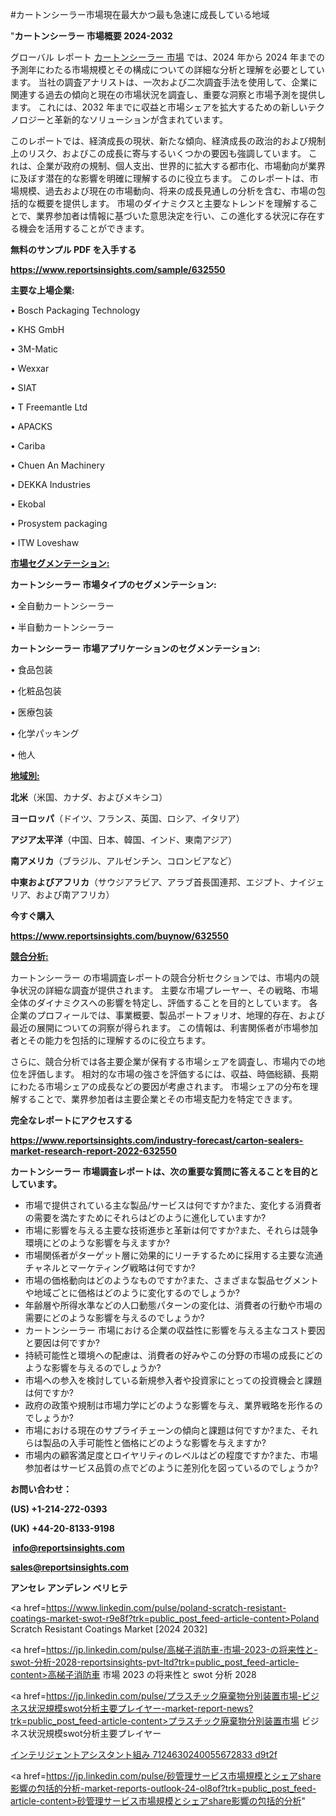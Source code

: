#カートンシーラー市場現在最大かつ最も急速に成長している地域

"<strong>カートンシーラー 市場概要 2024-2032</strong>

グローバル レポート <a href=https://www.reportsinsights.com/sample/632550>カートンシーラー 市場</a> では、2024 年から 2024 年までの予測年にわたる市場規模とその構成についての詳細な分析と理解を必要としています。 当社の調査アナリストは、一次および二次調査手法を使用して、企業に関連する過去の傾向と現在の市場状況を調査し、重要な洞察と市場予測を提供します。 これには、2032 年までに収益と市場シェアを拡大​​するための新しいテクノロジーと革新的なソリューションが含まれています。

このレポートでは、経済成長の現状、新たな傾向、経済成長の政治的および規制上のリスク、およびこの成長に寄与するいくつかの要因も強調しています。 これは、企業が政府の規制、個人支出、世界的に拡大する都市化、市場動向が業界に及ぼす潜在的な影響を明確に理解するのに役立ちます。 このレポートは、市場規模、過去および現在の市場動向、将来の成長見通しの分析を含む、市場の包括的な概要を提供します。 市場のダイナミクスと主要なトレンドを理解することで、業界参加者は情報に基づいた意思決定を行い、この進化する状況に存在する機会を活用することができます。

<strong><b>無料のサンプル PDF を入手する</b></strong>

<a href=https://www.reportsinsights.com/sample/632550><strong><u>https://www.reportsinsights.com/sample/632550</u></strong></a>

<strong>主要な上場企業:</strong>

• Bosch Packaging Technology

• KHS GmbH

• 3M-Matic

• Wexxar

• SIAT

• T Freemantle Ltd

• APACKS

• Cariba

• Chuen An Machinery

• DEKKA Industries

• Ekobal

• Prosystem packaging

• ITW Loveshaw

<strong><u>市場セグメンテーション</u></strong><strong><u>:</u></strong>

<strong>カートンシーラー 市場タイプのセグメンテーション:</strong>

• 全自動カートンシーラー

• 半自動カートンシーラー

<strong>カートンシーラー 市場アプリケーションのセグメンテーション:</strong>

• 食品包装

• 化粧品包装

• 医療包装

• 化学パッキング

• 他人

<strong><u>地域別</u></strong><strong><u>:</u></strong>

<strong>北米</strong>（米国、カナダ、およびメキシコ）

<strong>ヨーロッパ</strong>（ドイツ、フランス、英国、ロシア、イタリア）

<strong>アジア太平洋</strong>（中国、日本、韓国、インド、東南アジア）

<strong>南アメリカ</strong>（ブラジル、アルゼンチン、コロンビアなど）

<strong>中東およびアフリカ</strong>（サウジアラビア、アラブ首長国連邦、エジプト、ナイジェリア、および南アフリカ）

<strong>今すぐ購入</strong>

<a href=https://www.reportsinsights.com/buynow/632550><strong><u>https://www.reportsinsights.com/buynow/632550</u></strong></a>

<strong><u>競合分析:</u></strong>

カートンシーラー の市場調査レポートの競合分析セクションでは、市場内の競争状況の詳細な調査が提供されます。 主要な市場プレーヤー、その戦略、市場全体のダイナミクスへの影響を特定し、評価することを目的としています。 各企業のプロフィールでは、事業概要、製品ポートフォリオ、地理的存在、および最近の展開についての洞察が得られます。 この情報は、利害関係者が市場参加者とその能力を包括的に理解するのに役立ちます。

さらに、競合分析では各主要企業が保有する市場シェアを調査し、市場内での地位を評価します。 相対的な市場の強さを評価するには、収益、時価総額、長期にわたる市場シェアの成長などの要因が考慮されます。 市場シェアの分布を理解することで、業界参加者は主要企業とその市場支配力を特定できます。

<strong>完全なレポートにアクセスする</strong>

<a href=https://www.reportsinsights.com/industry-forecast/carton-sealers-market-research-report-2022-632550><strong><u><b>https://www.reportsinsights.com/industry-forecast/carton-sealers-market-research-report-2022-632550</b></u></strong></a>

<strong><b>カートンシーラー 市場調査レポートは、次の重要な質問に答えることを目的としています。</b></strong>
<ul>
  <li>市場で提供されている主な製品/サービスは何ですか?また、変化する消費者の需要を満たすためにそれらはどのように進化していますか?</li>
  <li>市場に影響を与える主要な技術進歩と革新は何ですか?また、それらは競争環境にどのような影響を与えますか?</li>
  <li>市場関係者がターゲット層に効果的にリーチするために採用する主要な流通チャネルとマーケティング戦略は何ですか?</li>
  <li>市場の価格動向はどのようなものですか?また、さまざまな製品セグメントや地域ごとに価格はどのように変化するのでしょうか?</li>
  <li>年齢層や所得水準などの人口動態パターンの変化は、消費者の行動や市場の需要にどのような影響を与えるのでしょうか?</li>
  <li>カートンシーラー 市場における企業の収益性に影響を与える主なコスト要因と要因は何ですか?</li>
  <li>持続可能性と環境への配慮は、消費者の好みやこの分野の市場の成長にどのような影響を与えるのでしょうか?</li>
  <li>市場への参入を検討している新規参入者や投資家にとっての投資機会と課題は何ですか?</li>
  <li>政府の政策や規制は市場力学にどのような影響を与え、業界戦略を形作るのでしょうか?</li>
  <li>市場における現在のサプライチェーンの傾向と課題は何ですか?また、それらは製品の入手可能性と価格にどのような影響を与えますか?</li>
  <li>市場内の顧客満足度とロイヤリティのレベルはどの程度ですか?また、市場参加者はサービス品質の点でどのように差別化を図っているのでしょうか?</li>
</ul>
<strong>お問い合わせ：</strong>

<strong>(US) +1-214-272-0393</strong>

<strong>(UK) +44-20-8133-9198</strong>

<strong> </strong><a href=info@reportsinsights.com><strong><u>info@reportsinsights.com</u></strong></a>

<a href=sales@reportsinsights.com><strong><u>sales@reportsinsights.com</u></strong></a>

<strong>アンセレ アンデレン ベリヒテ</strong>

<a href=https://www.linkedin.com/pulse/poland-scratch-resistant-coatings-market-swot-r9e8f?trk=public_post_feed-article-content>Poland Scratch Resistant Coatings Market [2024 2032]</a>

<a href=https://jp.linkedin.com/pulse/高梯子消防車-市場-2023-の将来性と-swot-分析-2028-reportsinsights-pvt-ltd?trk=public_post_feed-article-content>高梯子消防車 市場 2023 の将来性と swot 分析 2028</a>

<a href=https://jp.linkedin.com/pulse/プラスチック廃棄物分別装置市場-ビジネス状況規模swot分析主要プレイヤー-market-report-news?trk=public_post_feed-article-content>プラスチック廃棄物分別装置市場 ビジネス状況規模swot分析主要プレイヤー</a>

<a href=https://www.linkedin.com/pulse/インテリジェントアシスタント組み-7124630240055672833-d9t2f/>インテリジェントアシスタント組み 7124630240055672833 d9t2f</a>

<a href=https://jp.linkedin.com/pulse/砂管理サービス市場規模とシェアshare影響の包括的分析-market-reports-outlook-24-ol8of?trk=public_post_feed-article-content>砂管理サービス市場規模とシェアshare影響の包括的分析</a>"
